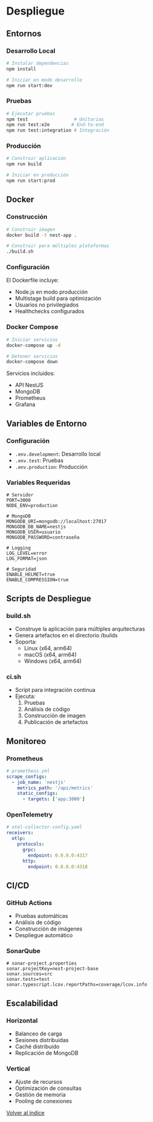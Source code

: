 # Despliegue

## Entornos

### Desarrollo Local
```bash
# Instalar dependencias
npm install

# Iniciar en modo desarrollo
npm run start:dev
```

### Pruebas
```bash
# Ejecutar pruebas
npm test                 # Unitarias
npm run test:e2e        # End-to-end
npm run test:integration # Integración
```

### Producción
```bash
# Construir aplicación
npm run build

# Iniciar en producción
npm run start:prod
```

## Docker

### Construcción
```bash
# Construir imagen
docker build -t nest-app .

# Construir para múltiples plataformas
./build.sh
```

### Configuración
El Dockerfile incluye:
- Node.js en modo producción
- Multistage build para optimización
- Usuarios no privilegiados
- Healthchecks configurados

### Docker Compose
```bash
# Iniciar servicios
docker-compose up -d

# Detener servicios
docker-compose down
```

Servicios incluidos:
- API NestJS
- MongoDB
- Prometheus
- Grafana

## Variables de Entorno

### Configuración
- `.env.development`: Desarrollo local
- `.env.test`: Pruebas
- `.env.production`: Producción

### Variables Requeridas
```env
# Servidor
PORT=3000
NODE_ENV=production

# MongoDB
MONGODB_URI=mongodb://localhost:27017
MONGODB_DB_NAME=nestjs
MONGODB_USER=usuario
MONGODB_PASSWORD=contraseña

# Logging
LOG_LEVEL=error
LOG_FORMAT=json

# Seguridad
ENABLE_HELMET=true
ENABLE_COMPRESSION=true
```

## Scripts de Despliegue

### build.sh
- Construye la aplicación para múltiples arquitecturas
- Genera artefactos en el directorio /builds
- Soporta:
  - Linux (x64, arm64)
  - macOS (x64, arm64)
  - Windows (x64, arm64)

### ci.sh
- Script para integración continua
- Ejecuta:
  1. Pruebas
  2. Análisis de código
  3. Construcción de imagen
  4. Publicación de artefactos

## Monitoreo

### Prometheus
```yaml
# prometheus.yml
scrape_configs:
  - job_name: 'nestjs'
    metrics_path: '/api/metrics'
    static_configs:
      - targets: ['app:3000']
```

### OpenTelemetry
```yaml
# otel-collector-config.yaml
receivers:
  otlp:
    protocols:
      grpc:
        endpoint: 0.0.0.0:4317
      http:
        endpoint: 0.0.0.0:4318
```

## CI/CD

### GitHub Actions
- Pruebas automáticas
- Análisis de código
- Construcción de imágenes
- Despliegue automático

### SonarQube
```properties
# sonar-project.properties
sonar.projectKey=nest-project-base
sonar.sources=src
sonar.tests=test
sonar.typescript.lcov.reportPaths=coverage/lcov.info
```

## Escalabilidad

### Horizontal
- Balanceo de carga
- Sesiones distribuidas
- Caché distribuido
- Replicación de MongoDB

### Vertical
- Ajuste de recursos
- Optimización de consultas
- Gestión de memoria
- Pooling de conexiones

[Volver al índice](README.md)

